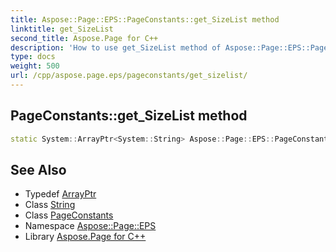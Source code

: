 ```yaml
---
title: Aspose::Page::EPS::PageConstants::get_SizeList method
linktitle: get_SizeList
second_title: Aspose.Page for C++
description: 'How to use get_SizeList method of Aspose::Page::EPS::PageConstants class in C++.'
type: docs
weight: 500
url: /cpp/aspose.page.eps/pageconstants/get_sizelist/
---
```

## PageConstants::get_SizeList method




```cpp
static System::ArrayPtr<System::String> Aspose::Page::EPS::PageConstants::get_SizeList()
```

## See Also

* Typedef [ArrayPtr](../../../system/arrayptr/)
* Class [String](../../../system/string/)
* Class [PageConstants](../)
* Namespace [Aspose::Page::EPS](../../)
* Library [Aspose.Page for C++](../../../)

